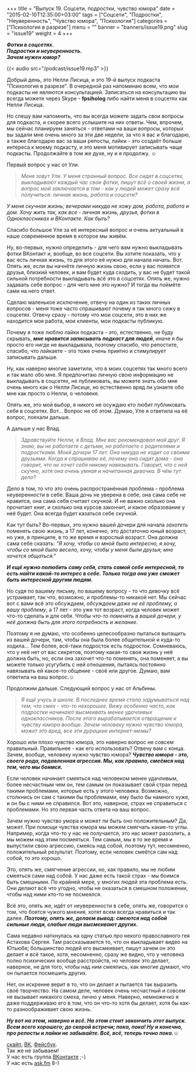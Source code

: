 +++
title = "Выпуск 19. Соцсети, подростки, чувство юмора"
date = "2015-02-10T12:35:00+03:00"
tags = ["Соцсети", "Подростки", "Неуверенность", "Чувство юмора", "Психология"]
categories = ["Психология в разрезе"]
menu = ""
banner = "banners/issue19.png"
slug = "issue19"
weight = 4
+++

***Фотки в соцсетях.***<br>
***Подростки и неуверенность.***<br>
***Зачем нужен юмор?***<br>

{{< audio src="/podcast/issue19.mp3" >}}

Добрый день, это Нелли Лисица, и это 19-й выпуск подкаста "Психология в разрезе". В очередной раз напоминаю всем, что мои подкасты не являются консультацией. Записаться на консультацию вы всегда можете через Skype - **fpsiholog** либо найти меня в соцсетях как Нелли Лисица. 

Но спешу вам напомнить, что вы всегда можете задать свои вопросы для подкаста, и скорее всего услышите на них ответы. Чем, впрочем, мы сейчас планируем заняться - ответами на ваши вопросы, которых вы задали мне очень много за эти две недели, за что я вас и благодарю, а также благодарю вас за ваши репосты, лайки - это создаёт больше интереса к моему подкасту, и это меня мотивирует записывать чаще подкасты. Продолжайте в том же духе, ну и я продолжу. ☺
<!--more-->

Первый вопрос у нас от Ули.

>*Меня зовут Уля. У меня странный вопрос. Все сидят в соцсетях, выкладывают каждый час свои фотки, пишут всё о своей жизни, а вопрос мой заключается в том - как у людей может сразу всё получиться: личная жизнь, работа и соцсети?*
>
*У меня скучная жизнь; вечерами никуда не хожу дом, работа, работа и дом. Хочу жить так, как все - личная жизнь, друзья, фотки в Одноклассниках и ВКонтакте. Как быть?*

Спасибо большое Уле за её интересный вопрос и очень актуальный в наше современное время в которое мы живём.

Ну, во-первых, нужно определить - для чего вам нужно выкладывать фотки ВКонтакт и, вообще, во все соцсети. Вы хотите показать, что у вас есть личная жизнь, то для этого её нужно для начала начать. Вот. Опять же, если вы начнёте личную жизнь свою, если у вас появятся друзья, близкий человек, и вам будет куда сходить, у вас не будет такой сильной потребности выкладывать всё это в соцсетях. Опять же, нужно задавать себе вопрос - для чего мне это нужно? И тогда вы поймёте сами на него ответ. 

Сделаю маленькое исключение, отвечу на один из таких личных вопросов - меня тоже часто спрашивают почему я так много сижу в соцсетях. Отвечу сразу - потому что мои соцсети, это в них же находится моя работа, мои клиенты, мои подкасты публикую. 

Почему я тоже люблю лайки подкаста - это, естественно, не буду скрывать, ***мне нравится записывать подкаст для людей***, иначе я бы просто его нигде не выкладывала, поэтому спасибо, что репостите, спасибо, что лайкаете - это тоже очень приятно и стимулирует записывать дальше. 

Ну, как наверно многие заметили, что в моих соцсетях так много всего и так мало обо мне. Я предпочитаю личную свою информацию не выкладывать в соцсетях, не публиковать, вы можете знать обо мне очень много как о Нелли Лисице, но естественно вряд ли узнаете обо мне как просто о Нелли, о человеке. 

Опять же, это мой выбор, я никого не осуждаю кто любит публиковать себя в соцсетях. Вот… Вопрос не об этом. Думаю, Уле я ответила на её вопрос, поехали дальше. 

А дальше у нас Влад.

>*Здравствуйте Нелли, я Влад. Мне вас рекомендовал мой друг. Я знаю, вы не работаете с детьми, но работаете с родителями и подростками. Моей дочери 17 лет. Она никуда не ходит со своими друзьями. Когда я спрашиваю её, почему она сидит дома - она говорит, что не хочет себя никому навязывать. Говорит, что с ней скучно, хотя она очень умная и начитанная девочка. В чём тут дело?*

Дело в том, то что это очень распространённая проблема - проблема неуверенности в себе. Ваша дочь не уверена в себе, она сама себе не нравится, она сама себя считает скучной. И не важно сколько она прочитает книг, и сколько она курсов закончит, и какое образование у неё будет. Она всегда будет казаться себе скучной. 

Как тут быть? Во-первых, это нужно вашей дочери для начала *захотеть* поменять свою жизнь, а 17 лет, конечно, это достаточно юный возраст, но уже, в принципе, в то же время и взрослый возраст. Она должна сама себе сказать: *"Я хочу, чтобы со мной было интересно, я хочу, чтобы со мной было весело, хочу, чтобы у меня были друзья; мне хочется общаться."*

***И ещё нужно полюбить саму себя, стать самой себе интересной, то есть найти какой-то интерес в себе. Только тогда она уже сможет быть интересной другим людям.***

Но судя по вашему письму, по вашему вопросу - то что девочку всё устраивает, так что, возможно, и проблемы-то никакой нет. Мы сейчас вот с вами всё это обсуждаем, *обсуждаем даже не её проблему, а вашу проблему*, а 17 лет - это уже тот возраст, когда человек может что-то сделать и для себя. *Чтобы что-то поменять в вашей дочери, у неё должна быть для этого потребность и желание.* 

Поэтому я не думаю, что особенно целесообразно пытаться вытащить из вашей дочери, там, чтобы она была более общительной и куда-то ходила… Тем более, всё-таки подросток есть подросток. Сомневаюсь, что у неё нет от вас секретов, поэтому какая-то своя жизнь у неё должна быть, но, если она захочет что-то поменять, она поменяет, а вы можете только усугубить с ней отношения, пытаясь постоянно навязывать ей какое-то общение - своё или другое. Думаю, вам ответила на ваш вопрос.☺

Продолжим дальше. Следующий вопрос у нас от Альбины.

>*Я ещё учусь в школе. В последнее время стала задумываться над тем, что смех - что-то нехорошее. Вижу особенно часто, как подростки начинают высмеивать менее удачливых одноклассников. После этого вырабатывается отвращение к чувству юмора вообще. Зачем человеку нужно чувство юмора, может это вред, все эти дурацкие интернет-мемы?*

Хорошо или плохо чувство юмора, это наверно вопрос не совсем правильный. Правильнее - как его использовать? Отвечу вам с конца. Зачем, вообще, человеку нужно чувство юмора? ***Чувство юмора - это, своего рода, подавленная агрессия. Мы, как правило, смеёмся над тем, чего мы боимся.***

Если человек начинает смеяться над человеком менее удачливым, более несчастным чем он, тем самым он показывает свой страх перед такими проблемами, которые есть у этого человека. Возможно, столкнись он сам с такими бы проблемами, ему было бы намного хуже, и он бы с ними не справился. Вот это, наверное, страх не справиться с проблемами. Но это первая часть ответа на ваш вопрос. 

Зачем нужно чувство умора и может ли быть оно положительным? Да, может. При помощи чувства юмора мы можем смягчать какие-то углы. Например, когда что-то у нас не получается, это нас может разозлить, а мы можем над этим посмеяться. Тем самым, мы в то же время и выпустили свою агрессию, смеясь над собой, поэтому тут, несомненно, положительный результат. Поэтому, если человек смеётся сам над собой, то это хорошо. 

Это, опять же, смягчение агрессии, но, как правило, мы не любим смеяться сами над собой. У нас даже есть такой страх - мы боимся быть смешными. По крайней мере, у многих людей эта проблема есть. Они делают всё что угодно, чтобы не оказаться в смешном положении, чтобы над ними кто-то не посмеялся. 

Всё это, опять же, идёт от неуверенности в себе, опять же, говорится о том, что боятся чужого мнения, хотят всем всегда нравиться и так далее. ***Поэтому, опять же, делаем вывод: смеются над собой сильные люди, слабые люди высмеивают других.***

Сама недавно наткнулась на одну статью про некого православного гея Астахова Сергея. Там рассказывается то, что он выкладывает видео на Ютьюбе; большинство людей его высмеивает, пишут зачем он это делает и всё такое, хотя, несомненно, сразу же видно, что у человека полно психических вообще расстройств, но человек это делает, наверное, не для того, чтобы над ним смеялись, как многие думают, что он пытается посмешить других. 

Нет, он искренне верит в то, что он делает и пытается так выразить своё творчество. На самом деле, человек очень несчастный и совсем не вызывает никакого смеха, лично у меня. Наверно, немножечко я даже поддерживаю его в том, что он что-то хотя бы делает, хотя бы как-то разноображивает свою жизнь. 

***Ну вот на этом, наверно и всё. На этом стоит закончить этот выпуск. Всем всего хорошего; до скорой встречи; пока, пока! Ну и конечно, про репосты и лайки не забывайте. Всё, всё, теперь точно пока.***☺


<a href="skype:fpsiholog?userinfo">скайп</a>, <a href="https://vk.com/sunnybunnyf">ВК</a>, <a href="https://www.facebook.com/SunnyBunnyF">Фейсбук</a>.<br>
Так же не забываем!<br>
У нас есть группа <a href="https://vk.com/fpsiholog">ВКонтакте</a> ;-)<br>
У нас есть <a href="http://ask.fm/fpsiholog">ask.fm</a> 8-)